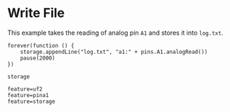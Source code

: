 # Write File

This example takes the reading of analog pin ``A1`` and stores it into ``log.txt``.

```blocks
forever(function () {
    storage.appendLine("log.txt", "a1:" + pins.A1.analogRead())
    pause(2000)
})
```

```package
storage
```

```config
feature=uf2
feature=pina1
feature=storage
```
